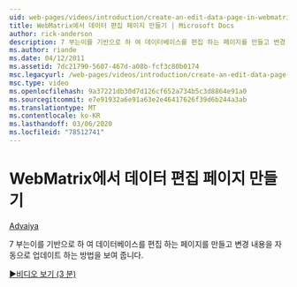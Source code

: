 ```yaml
---
uid: web-pages/videos/introduction/create-an-edit-data-page-in-webmatrix
title: WebMatrix에서 데이터 편집 페이지 만들기 | Microsoft Docs
author: rick-anderson
description: 7 부는이를 기반으로 하 여 데이터베이스를 편집 하는 페이지를 만들고 변경 내용을 자동으로 업데이트 하는 방법을 보여 줍니다.
ms.author: riande
ms.date: 04/12/2011
ms.assetid: 7dc21790-5607-467d-a08b-fcf3c80b0174
msc.legacyurl: /web-pages/videos/introduction/create-an-edit-data-page-in-webmatrix
msc.type: video
ms.openlocfilehash: 9a37221db30d7d126cf652a734b5c3d8864e91a0
ms.sourcegitcommit: e7e91932a6e91a63e2e46417626f39d6b244a3ab
ms.translationtype: MT
ms.contentlocale: ko-KR
ms.lasthandoff: 03/06/2020
ms.locfileid: "78512741"
---
```

# <a name="create-an-edit-data-page-in-webmatrix"></a>WebMatrix에서 데이터 편집 페이지 만들기

[Advaiya](https://twitter.com/Advaiyasolns)

7 부는이를 기반으로 하 여 데이터베이스를 편집 하는 페이지를 만들고 변경 내용을 자동으로 업데이트 하는 방법을 보여 줍니다.

[&#9654;비디오 보기 (3 분)](https://channel9.msdn.com/Blogs/ASP-NET-Site-Videos/create-an-edit-data-page-in-webmatrix)
